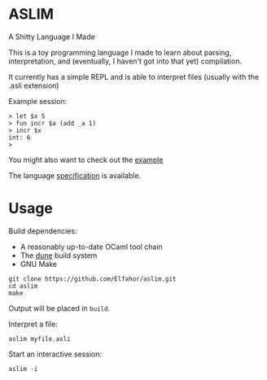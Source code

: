 # ASLIM
A Shitty Language I Made

This is a toy programming language I made to learn about parsing, interpretation, and (eventually, I haven't got into that yet) compilation.

It currently has a simple REPL and is able to interpret files (usually with the .asli extension)

Example session:
```
> let $x 5
> fun incr $a (add _a 1)
> incr $x
int: 6
> 
```
You might also want to check out the [example](example.asli)

The language [specification](spec.md) is available.

# Usage
Build dependencies:
  * A reasonably up-to-date OCaml tool chain
  * The [dune](https://dune.build/) build system
  * GNU Make

```
git clone https://github.com/Elfahor/aslim.git
cd aslim
make
```
Output will be placed in `build`.

Interpret a file:
```
aslim myfile.asli
```
Start an interactive session:
```
aslim -i
```
